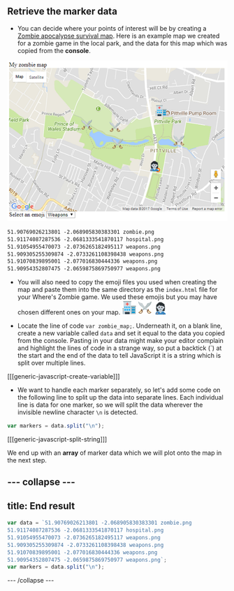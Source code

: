 ## Retrieve the marker data

+ You can decide where your points of interest will be by creating a [Zombie apocalypse survival map](https://projects.raspberrypi.org/en/projects/zombie-apocalypse-map). Here is an example map we created for a zombie game in the local park, and the data for this map which was copied from the **console**.

![Map with data](images/map-precreated.png)

```html
51.90769026213801 -2.068905830383301 zombie.png
51.91174087287536 -2.0681333541870117 hospital.png
51.91054955470073 -2.0736265182495117 weapons.png
51.909305255309874 -2.0733261108398438 weapons.png
51.91070839895001 -2.077016830444336 weapons.png
51.90954352807475 -2.0659875869750977 weapons.png
```

+ You will also need to copy the emoji files you used when creating the map and paste them into the same directory as the `index.html` file for your Where's Zombie game. We used these emojis but you may have chosen different ones on your map.
![Hospital](images/hospital.png) ![Weapons](images/weapons.png) ![Zombie](images/zombie.png)

+ Locate the line of code `var zombie_map;`. Underneath it, on a blank line, create a new variable called `data` and set it equal to the data you copied from the console. Pasting in your data might make your editor complain and highlight the lines of code in a strange way, so put a backtick (\`) at the start and the end of the data to tell JavaScript it is a string which is split over multiple lines.

[[[generic-javascript-create-variable]]]

+ We want to handle each marker separately, so let's add some code on the following line to split up the data into separate lines. Each individual line is data for one marker, so we will split the data wherever the invisible newline character `\n` is detected.

```JavaScript
var markers = data.split("\n");
```

[[[generic-javascript-split-string]]]

We end up with an **array** of marker data which we will plot onto the map in the next step.

--- collapse ---
---
title: End result
---
```JavaScript
var data = `51.90769026213801 -2.068905830383301 zombie.png
51.91174087287536 -2.0681333541870117 hospital.png
51.91054955470073 -2.0736265182495117 weapons.png
51.909305255309874 -2.0733261108398438 weapons.png
51.91070839895001 -2.077016830444336 weapons.png
51.90954352807475 -2.0659875869750977 weapons.png`;
var markers = data.split("\n");
```
--- /collapse ---
